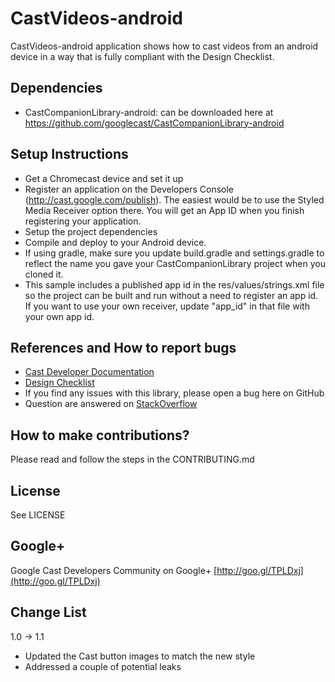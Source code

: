 # CastVideos-android

CastVideos-android application shows how to cast videos from an android device in a way that is fully compliant with the Design Checklist.

## Dependencies
* CastCompanionLibrary-android: can be downloaded here at https://github.com/googlecast/CastCompanionLibrary-android

## Setup Instructions
* Get a Chromecast device and set it up
* Register an application on the Developers Console (http://cast.google.com/publish). The easiest would be to use the Styled Media Receiver option there.
You will get an App ID when you finish registering your application.
* Setup the project dependencies
* Compile and deploy to your Android device.
* If using gradle, make sure you update build.gradle and settings.gradle to reflect the name you gave your CastCompanionLibrary project when you cloned it.
* This sample includes a published app id in the res/values/strings.xml file so the project can be built and run without a need
   to register an app id. If you want to use your own receiver, update "app_id" in that file with your own app id.

## References and How to report bugs
* [Cast Developer Documentation](http://developers.google.com/cast/)
* [Design Checklist](http://developers.google.com/cast/docs/design_checklist)
* If you find any issues with this library, please open a bug here on GitHub
* Question are answered on [StackOverflow](http://stackoverflow.com/questions/tagged/google-cast)

## How to make contributions?
Please read and follow the steps in the CONTRIBUTING.md

## License
See LICENSE

## Google+
Google Cast Developers Community on Google+ [http://goo.gl/TPLDxj](http://goo.gl/TPLDxj)

## Change List
1.0 -> 1.1
 * Updated the Cast button images to match the new style
 * Addressed a couple of potential leaks
